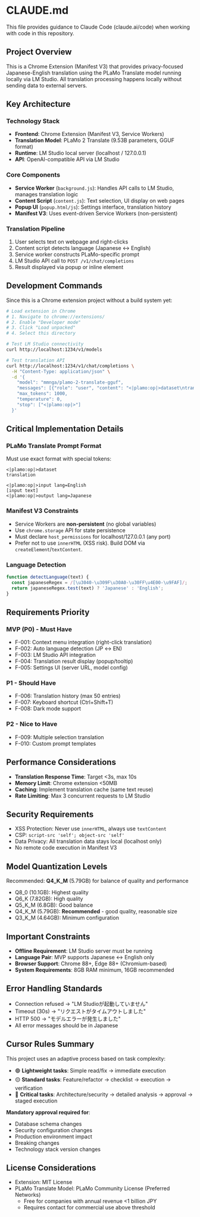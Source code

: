 # CLAUDE.md

This file provides guidance to Claude Code (claude.ai/code) when working with code in this repository.

## Project Overview

This is a Chrome Extension (Manifest V3) that provides privacy-focused Japanese-English translation using the PLaMo Translate model running locally via LM Studio. All translation processing happens locally without sending data to external servers.

## Key Architecture

### Technology Stack
- **Frontend**: Chrome Extension (Manifest V3, Service Workers)
- **Translation Model**: PLaMo 2 Translate (9.53B parameters, GGUF format)
- **Runtime**: LM Studio local server (localhost / 127.0.0.1)
- **API**: OpenAI-compatible API via LM Studio

### Core Components
- **Service Worker** (`background.js`): Handles API calls to LM Studio, manages translation logic
- **Content Script** (`content.js`): Text selection, UI display on web pages
- **Popup UI** (`popup.html/js`): Settings interface, translation history
- **Manifest V3**: Uses event-driven Service Workers (non-persistent)

### Translation Pipeline
1. User selects text on webpage and right-clicks
2. Content script detects language (Japanese ↔ English)
3. Service worker constructs PLaMo-specific prompt
4. LM Studio API call to `POST /v1/chat/completions`
5. Result displayed via popup or inline element

## Development Commands

Since this is a Chrome extension project without a build system yet:

```bash
# Load extension in Chrome
# 1. Navigate to chrome://extensions/
# 2. Enable "Developer mode"
# 3. Click "Load unpacked"
# 4. Select this directory

# Test LM Studio connectivity
curl http://localhost:1234/v1/models

# Test translation API
curl http://localhost:1234/v1/chat/completions \
  -H "Content-Type: application/json" \
  -d '{
    "model": "mmnga/plamo-2-translate-gguf",
    "messages": [{"role": "user", "content": "<|plamo:op|>dataset\ntranslation\n\n<|plamo:op|>input lang=English\nHello\n<|plamo:op|>output lang=Japanese"}],
    "max_tokens": 1000,
    "temperature": 0,
    "stop": ["<|plamo:op|>"]
  }'
```

## Critical Implementation Details

### PLaMo Translate Prompt Format
Must use exact format with special tokens:
```
<|plamo:op|>dataset
translation

<|plamo:op|>input lang=English
[input text]
<|plamo:op|>output lang=Japanese
```

### Manifest V3 Constraints
- Service Workers are **non-persistent** (no global variables)
- Use `chrome.storage` API for state persistence
- Must declare `host_permissions` for localhost/127.0.0.1 (any port)
- Prefer not to use `innerHTML` (XSS risk). Build DOM via `createElement`/`textContent`.

### Language Detection
```javascript
function detectLanguage(text) {
  const japaneseRegex = /[\u3040-\u309F\u30A0-\u30FF\u4E00-\u9FAF]/;
  return japaneseRegex.test(text) ? 'Japanese' : 'English';
}
```

## Requirements Priority

### MVP (P0) - Must Have
- F-001: Context menu integration (right-click translation)
- F-002: Auto language detection (JP ↔ EN)
- F-003: LM Studio API integration
- F-004: Translation result display (popup/tooltip)
- F-005: Settings UI (server URL, model config)

### P1 - Should Have
- F-006: Translation history (max 50 entries)
- F-007: Keyboard shortcut (Ctrl+Shift+T)
- F-008: Dark mode support

### P2 - Nice to Have
- F-009: Multiple selection translation
- F-010: Custom prompt templates

## Performance Considerations

- **Translation Response Time**: Target <3s, max 10s
- **Memory Limit**: Chrome extension <50MB
- **Caching**: Implement translation cache (same text reuse)
- **Rate Limiting**: Max 3 concurrent requests to LM Studio

## Security Requirements

- XSS Protection: Never use `innerHTML`, always use `textContent`
- CSP: `script-src 'self'; object-src 'self'`
- Data Privacy: All translation data stays local (localhost only)
- No remote code execution in Manifest V3

## Model Quantization Levels

Recommended: **Q4_K_M** (5.79GB) for balance of quality and performance
- Q8_0 (10.1GB): Highest quality
- Q6_K (7.82GB): High quality
- Q5_K_M (6.8GB): Good balance
- Q4_K_M (5.79GB): **Recommended** - good quality, reasonable size
- Q3_K_M (4.64GB): Minimum configuration

## Important Constraints

- **Offline Requirement**: LM Studio server must be running
- **Language Pair**: MVP supports Japanese ↔ English only
- **Browser Support**: Chrome 88+, Edge 88+ (Chromium-based)
- **System Requirements**: 8GB RAM minimum, 16GB recommended

## Error Handling Standards

- Connection refused → "LM Studioが起動していません"
- Timeout (30s) → "リクエストがタイムアウトしました"
- HTTP 500 → "モデルエラーが発生しました"
- All error messages should be in Japanese

## Cursor Rules Summary

This project uses an adaptive process based on task complexity:
- 🟢 **Lightweight tasks**: Simple read/fix → immediate execution
- 🟡 **Standard tasks**: Feature/refactor → checklist → execution → verification
- 🔴 **Critical tasks**: Architecture/security → detailed analysis → approval → staged execution

**Mandatory approval required for**:
- Database schema changes
- Security configuration changes
- Production environment impact
- Breaking changes
- Technology stack version changes

## License Considerations

- Extension: MIT License
- PLaMo Translate Model: PLaMo Community License (Preferred Networks)
  - Free for companies with annual revenue <1 billion JPY
  - Requires contact for commercial use above threshold

